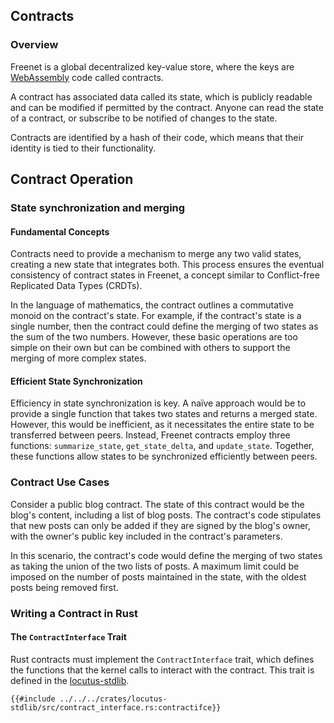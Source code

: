 ## Contracts

<!-- toc -->

### Overview

Freenet is a global decentralized key-value store, where the keys are
[WebAssembly](https://webassembly.org) code called contracts.

A contract has associated data called its state, which is publicly readable and
can be modified if permitted by the contract. Anyone can read the state of a
contract, or subscribe to be notified of changes to the state.

Contracts are identified by a hash of their code, which means that their identity
is tied to their functionality.

## Contract Operation

### State synchronization and merging

#### Fundamental Concepts

Contracts need to provide a mechanism to merge any two valid states, creating a
new state that integrates both. This process ensures the eventual consistency of
contract states in Freenet, a concept similar to Conflict-free Replicated Data Types
(CRDTs).

In the language of mathematics, the contract outlines a commutative monoid on
the contract's state. For example, if the contract's state is a single number,
then the contract could define the merging of two states as the sum of the two
numbers. However, these basic operations are too simple on their own but can be
combined with others to support the merging of more complex states.

#### Efficient State Synchronization

Efficiency in state synchronization is key. A naïve approach would be to provide
a single function that takes two states and returns a merged state. However,
this would be inefficient, as it necessitates the entire state to be transferred
between peers. Instead, Freenet contracts employ three functions:
`summarize_state`, `get_state_delta`, and `update_state`. Together, these functions
allow states to be synchronized efficiently between peers.

### Contract Use Cases

Consider a public blog contract. The state of this contract would be the blog's
content, including a list of blog posts. The contract's code stipulates that new
posts can only be added if they are signed by the blog's owner, with the owner's
public key included in the contract's parameters.

In this scenario, the contract's code would define the merging of two states as
taking the union of the two lists of posts. A maximum limit could be imposed on
the number of posts maintained in the state, with the oldest posts being removed
first.

### Writing a Contract in Rust

#### The `ContractInterface` Trait

Rust contracts must implement the `ContractInterface` trait, which defines the
functions that the kernel calls to interact with the contract. This trait is
defined in the [locutus-stdlib](https://github.com/freenet/locutus/blob/main/crates/locutus-stdlib/src/contract_interface.rs#L424).

```rust,no_run,noplayground
{{#include ../../../crates/locutus-stdlib/src/contract_interface.rs:contractifce}}
```
